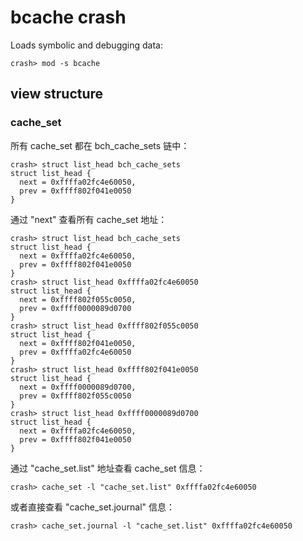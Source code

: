# bcache crash

Loads symbolic and debugging data:

```shell
crash> mod -s bcache
```

## view structure

### cache_set

所有 cache_set 都在 bch_cache_sets 链中：

```text
crash> struct list_head bch_cache_sets
struct list_head {
  next = 0xffffa02fc4e60050,
  prev = 0xffff802f041e0050
}
```

通过 "next" 查看所有 cache_set 地址：

```text
crash> struct list_head bch_cache_sets
struct list_head {
  next = 0xffffa02fc4e60050,
  prev = 0xffff802f041e0050
}
crash> struct list_head 0xffffa02fc4e60050
struct list_head {
  next = 0xffff802f055c0050,
  prev = 0xffff0000089d0700
}
crash> struct list_head 0xffff802f055c0050
struct list_head {
  next = 0xffff802f041e0050,
  prev = 0xffffa02fc4e60050
}
crash> struct list_head 0xffff802f041e0050
struct list_head {
  next = 0xffff0000089d0700,
  prev = 0xffff802f055c0050
}
crash> struct list_head 0xffff0000089d0700
struct list_head {
  next = 0xffffa02fc4e60050,
  prev = 0xffff802f041e0050
}
```

通过 "cache_set.list" 地址查看 cache_set 信息：

```text
crash> cache_set -l "cache_set.list" 0xffffa02fc4e60050
```

或者直接查看 "cache_set.journal" 信息：

```text
crash> cache_set.journal -l "cache_set.list" 0xffffa02fc4e60050
```
